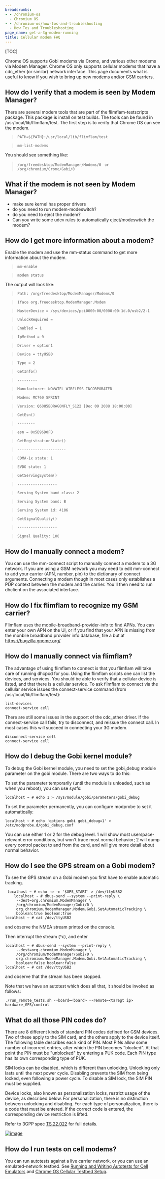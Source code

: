 ```yaml
---
breadcrumbs:
- - /chromium-os
  - Chromium OS
- - /chromium-os/how-tos-and-troubleshooting
  - How Tos and Troubleshooting
page_name: get-a-3g-modem-running
title: Cellular modem FAQ
---
```


[TOC]

Chrome OS supports Gobi modems via Cromo, and various other modems via Modem
Manager. Chrome OS only supports cellular modems that have a cdc_ether (or
similar) network interface. This page documents what is useful to know if you
wish to bring up new modems and/or GSM carriers.

## How do I verify that a modem is seen by Modem Manager?

There are several modem tools that are part of the flimflam-testscripts package.
This package is install on test builds. The tools can be found in
/usr/local/lib/flimflam/test. The first step is to verify that Chrome OS can see
the modem.

> `PATH=${PATH}:/usr/local/lib/flimflam/test`

> `mm-list-modems`

You should see something like:

> `/org/freedesktop/ModemManager/Modems/0`
> ` or`
> ` /org/chromium/Cromo/Gobi/0`

## What if the modem is not seen by Modem Manager?

*   make sure kernel has proper drivers
*   do you need to run modem-modeswitch?
*   do you need to eject the modem?
*   Can you write some udev rules to automatically eject/modeswtich the
            modem?

## How do I get more information about a modem?

Enable the modem and use the mm-status command to get more information about the
modem.

> `mm-enable`

> `modem status`

The output will look like:

> `Path: /org/freedesktop/ModemManager/Modems/0`

> `Iface org.freedesktop.ModemManager.Modem`

> `MasterDevice = /sys/devices/pci0000:00/0000:00:1d.0/usb2/2-1`

> `UnlockRequired = `

> `Enabled = 1`

> `IpMethod = 0`

> `Driver = option1`

> `Device = ttyUSB0`

> `Type = 2`

> `GetInfo()`

> `---------`

> `Manufacturer: NOVATEL WIRELESS INCORPORATED`

> `Modem: MC760 SPRINT`

> `Version: Q6085BDRAGONFLY_S122 [Dec 09 2008 18:00:00]`

> `GetEsn()`

> `--------`

> `esn = 0x5B96D0FB`

> `GetRegistrationState()`

> `----------------------`

> `CDMA-1x state: 1`

> `EVDO state: 1`

> `GetServingSystem()`

> `------------------`

> `Serving System band class: 2`

> `Serving System band: B`

> `Serving System id: 4106`

> `GetSignalQuality()`

> `------------------`

> `Signal Quality: 100`

## How do I manually connect a modem?

You can use the mm-connect script to manually connect a modem to a 3G network.
If you are using a GSM network you may need to edit mm-connect to add your
carrier (APN, number, pin) to the dictionary of connect arguments. Connecting a
modem though in most cases only establishes a PDP context between the modem and
the carrier. You'll then need to run dhclient on the associated interface.

## How do I fix flimflam to recognize my GSM carrier?

Flimflam uses the mobile-broadband-provider-info to find APNs. You can enter
your own APN on the UI, or if you find that your APN is missing from the monbile
broadband provider info database, file a but at https://bugzilla.gnome.org/

## How do I manually connect via flimflam?

The advantage of using flimflam to connect is that you flimflam will take care
of running dhcpcd for you. Using the flimflam scripts one can list the devices,
and services. You should be able to verify that a cellular device is listed, and
that there is a cellular service. To ask flimflam to connect via the cellular
service issues the connect-service command (from /usr/local/lib/flimflam/test):

```none
list-devices
connect-service cell
```

There are still some issues in the support of the cdc_ether driver. If the
connect-service call fails, try to disconnect, and reissue the connect call. In
most cases this will succeed in connecting your 3G modem.

```none
disconnect-service cell
connect-service cell
```

## How do I debug the Gobi kernel module?

To debug the Gobi kernel module, you need to set the gobi_debug module parameter
on the gobi module. There are two ways to do this:

To set the parameter temporarily (until the module is unloaded, such as when you
reboot), you can use sysfs:

```none
localhost ~ # echo 1 > /sys/module/gobi/parameters/gobi_debug
```

To set the parameter permanently, you can configure modprobe to set it
automatically:

```none
localhost ~ # echo 'options gobi gobi_debug=1' > /etc/modprobe.d/gobi_debug.conf
```

You can use either 1 or 2 for the debug level. 1 will show most
userspace-relevant error conditions, but won't trace most normal behavior; 2
will dump every control packet to and from the card, and will give more detail
about normal behavior.

## How do I see the GPS stream on a Gobi modem?

To see the GPS stream on a Gobi modem you first have to enable automatic
tracking.

```none
 localhost ~ # echo -e -n '$GPS_START' > /dev/ttyUSB2
    localhost ~ # dbus-send --system --print-reply \
     --dest=org.chromium.ModemManager \
     /org/chromium/ModemManager/Gobi/0 \
     org.chromium.ModemManager.Modem.Gobi.SetAutomaticTracking \
     boolean:true boolean:true
localhost ~ # cat /dev/ttyUSB2
```

and observe the NMEA stream printed on the console.

Then interrupt the stream (^c), and enter

```none
localhost ~ # dbus-send --system --print-reply \
     --dest=org.chromium.ModemManager \
     /org/chromium/ModemManager/Gobi/0 \
     org.chromium.ModemManager.Modem.Gobi.SetAutomaticTracking \
     boolean:false boolean:false
localhost ~ # cat /dev/ttyUSB2
```

and observe that the stream has been stopped.

Note that we have an autotest which does all that, it should be invoked as
follows:

```none
./run_remote_tests.sh --board=<board> --remote=<taregt ip> hardware_GPS/control
```

## What do all those PIN codes do?

There are 8 different kinds of standard PIN codes defined for GSM devices. Two
of these apply to the SIM card, and the others apply to the device itself. The
following table describes each kind of PIN. Most PINs allow some number of
incorrect entries, after which the PIN becomes "blocked". At that point the PIN
must be "unblocked" by entering a PUK code. Each PIN type has its own
corresponding type of PUK.

SIM locks can be disabled, which is different than unlocking. Unlocking only
lasts until the next power cycle. Disabling prevents the SIM from being locked,
even following a power cycle. To disable a SIM lock, the SIM PIN must be
supplied.

Device locks, also known as personalization locks, restrict usage of the device,
as described below. For personalization, there is no distinction between
unlocking and disabling. For each type of personalization, there is a code that
must be entered. If the correct code is entered, the corresponding device
restriction is lifted.

Refer to 3GPP spec [TS
22.022](http://www.etsi.org/deliver/etsi_ts/122000_122099/122022/10.00.00_60/ts_122022v100000p.pdf)
for full details.

[<img alt="image"
src="/chromium-os/how-tos-and-troubleshooting/get-a-3g-modem-running/GSM%20PIN%20code%20types.png">](/chromium-os/how-tos-and-troubleshooting/get-a-3g-modem-running/GSM%20PIN%20code%20types.png)

## How do I run tests on cell modems?

You can run autotests against a live carrier network, or you can use an
emulated-network testbed. See [Running and Writing Autotests for Cell
Emulators](https://docs.google.com/a/google.com/document/pub?id=1FTSAO-5hVTAV9t7RNZWJRN_QOOqpl5qZJua4k3POwKc)
and [Chrome OS Cellular Testbed
Setup](https://docs.google.com/a/google.com/document/pub?id=1yG7j8Iw9PnQTH-93zP5BqB0qQRU08az11A_eN0acd70).
